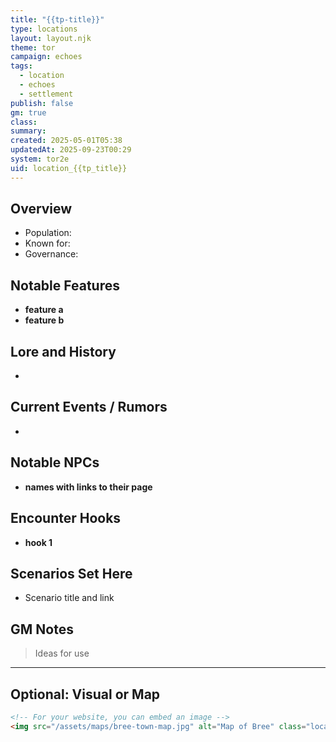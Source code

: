 ```yaml
---
title: "{{tp-title}}"
type: locations
layout: layout.njk
theme: tor
campaign: echoes
tags:
  - location
  - echoes
  - settlement
publish: false
gm: true
class:
summary:
created: 2025-05-01T05:38
updatedAt: 2025-09-23T00:29
system: tor2e
uid: location_{{tp_title}}
---
```


## Overview


- Population: 
- Known for: 
- Governance: 

## Notable Features

- **feature a**
- **feature b**

## Lore and History

- 

## Current Events / Rumors

- 

## Notable NPCs

- **names with links to their page**

## Encounter Hooks

- **hook 1**

## Scenarios Set Here
- Scenario title and link

## GM Notes

> Ideas for use

---

## Optional: Visual or Map

```html
<!-- For your website, you can embed an image -->
<img src="/assets/maps/bree-town-map.jpg" alt="Map of Bree" class="location-map" />
